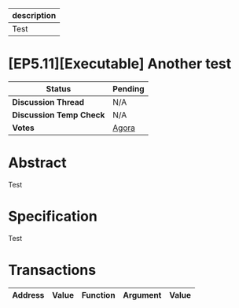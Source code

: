 | description |
| ----------- |
| Test        |

# [EP5.11][Executable] Another test

  
  | **Status**            | Pending                                                                                                                                      |
  | --------------------- | ------------------------------------------------------------------------------------------------------------------------------------------- |
  | **Discussion Thread** |  N/A                                                                                              |
  | **Discussion Temp Check** |  N/A                                                                                              |
  | **Votes**             | [Agora](https://agora.ensdao.org/proposals/620002284122177901885190503694557105370563165704808027363788093962945062841)                                                                                                                                     |
  

# Abstract 
 Test

# Specification 
 Test

# Transactions 
 | Address | Value | Function | Argument | Value |
| ------- | ----- | -------- | -------- | ----- |